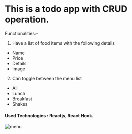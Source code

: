 # This is a todo app with CRUD operation.

Functionalities:-

1. Have a list of food items with the following details 
 * Name
 * Price
 * Details
 * Image
 
2. Can toggle between the menu list
 * All
 * Lunch
 * Breakfast
 * Shakes
  
#### Used Technologies : Reactjs, React Hook.

![menu](https://user-images.githubusercontent.com/83206716/116574921-d0ff1d00-a92b-11eb-9826-a37562cadf71.png)


